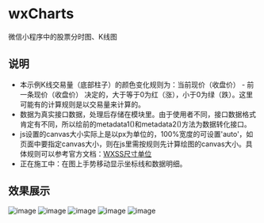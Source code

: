 # wxCharts
微信小程序中的股票分时图、K线图

## 说明

* 本示例K线交易量（底部柱子）的颜色变化规则为：当前现价（收盘价） - 前一条现价（收盘价） 决定的，大于等于0为红（涨），小于0为绿（跌）。这里可能有的计算规则是以交易量来计算的。
* 数据为真实接口数据，处理后存储在模块里。由于使用者不同，接口数据格式肯定有不同，所以绘前的metadata1()和metadata2()方法为数据转化接口。
* js设置的canvas大小实际上是以px为单位的，100%宽度的可设置'auto'，如页面中要指定canvas大小，则在js里需按规则先计算绘图的canvas大小。具体规则可以参考官方文档：[WXSS尺寸单位](https://mp.weixin.qq.com/debug/wxadoc/dev/framework/view/wxss.html?t=2017112)
* 正在施工中：在图上手势移动显示坐标线和数据明细。

## 效果展示
![image](https://github.com/Shaman05/wxCharts/blob/master/images/tsd.png)
![image](https://github.com/Shaman05/wxCharts/blob/master/images/tsdd.gif)
![image](https://github.com/Shaman05/wxCharts/blob/master/images/ts5.png)
![image](https://github.com/Shaman05/wxCharts/blob/master/images/dkl.png)
![image](https://github.com/Shaman05/wxCharts/blob/master/images/minkl.png)